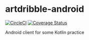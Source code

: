 # artdribble-android

[![CircleCI](https://circleci.com/gh/koocbor/artdribble-android/tree/develop.svg?style=shield)](https://circleci.com/gh/koocbor/artdribble-android/tree/develop)  [![Coverage Status](https://coveralls.io/repos/github/koocbor/artdribble-android/badge.svg?branch=develop)](https://coveralls.io/github/koocbor/artdribble-android?branch=develop)

Android client for some Kotlin practice
